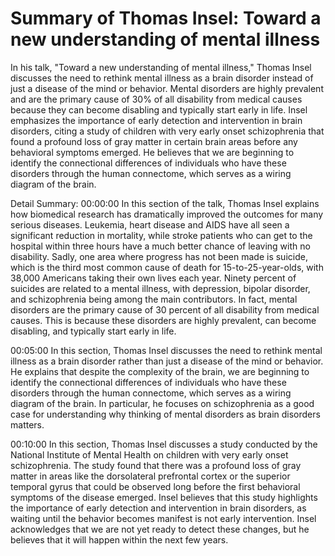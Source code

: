 # Summary of Thomas Insel: Toward a new understanding of mental illness

In his talk, "Toward a new understanding of mental illness," Thomas Insel discusses the need to rethink mental illness as a brain disorder instead of just a disease of the mind or behavior. Mental disorders are highly prevalent and are the primary cause of 30% of all disability from medical causes because they can become disabling and typically start early in life. Insel emphasizes the importance of early detection and intervention in brain disorders, citing a study of children with very early onset schizophrenia that found a profound loss of gray matter in certain brain areas before any behavioral symptoms emerged. He believes that we are beginning to identify the connectional differences of individuals who have these disorders through the human connectome, which serves as a wiring diagram of the brain.

Detail Summary: 
00:00:00
In this section of the talk, Thomas Insel explains how biomedical research has dramatically improved the outcomes for many serious diseases. Leukemia, heart disease and AIDS have all seen a significant reduction in mortality, while stroke patients who can get to the hospital within three hours have a much better chance of leaving with no disability. Sadly, one area where progress has not been made is suicide, which is the third most common cause of death for 15-to-25-year-olds, with 38,000 Americans taking their own lives each year. Ninety percent of suicides are related to a mental illness, with depression, bipolar disorder, and schizophrenia being among the main contributors. In fact, mental disorders are the primary cause of 30 percent of all disability from medical causes. This is because these disorders are highly prevalent, can become disabling, and typically start early in life.

00:05:00
In this section, Thomas Insel discusses the need to rethink mental illness as a brain disorder rather than just a disease of the mind or behavior. He explains that despite the complexity of the brain, we are beginning to identify the connectional differences of individuals who have these disorders through the human connectome, which serves as a wiring diagram of the brain. In particular, he focuses on schizophrenia as a good case for understanding why thinking of mental disorders as brain disorders matters.

00:10:00
In this section, Thomas Insel discusses a study conducted by the National Institute of Mental Health on children with very early onset schizophrenia. The study found that there was a profound loss of gray matter in areas like the dorsolateral prefrontal cortex or the superior temporal gyrus that could be observed long before the first behavioral symptoms of the disease emerged. Insel believes that this study highlights the importance of early detection and intervention in brain disorders, as waiting until the behavior becomes manifest is not early intervention. Insel acknowledges that we are not yet ready to detect these changes, but he believes that it will happen within the next few years.

